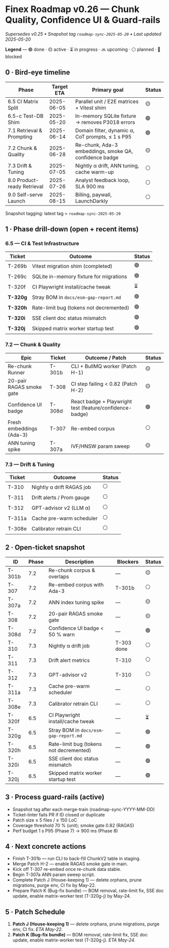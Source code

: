 # Finex Roadmap v0.26 — Chunk Quality, Confidence UI & Guard-rails

*Supersedes v0.25 • Snapshot tag `roadmap-sync-2025-05-20` • Last updated 2025-05-20*

**Legend** — 🟢 done · 🟡 active · ⏳ in progress · 🔜 upcoming · ⚪ planned · 🔴 blocked

## 0 · Bird-eye timeline

| Phase | Target ETA | Primary goal | Status |
|-------|------------|--------------|--------|
| 6.5 CI Matrix Split | 2025-06-05 | Parallel unit / E2E matrices + Vitest shim | 🟡 |
| 6.5-c Test-DB Shim | 2025-05-20 | In-memory SQLite fixture → removes P3018 errors | 🟢 |
| 7.1 Retrieval & Prompting | 2025-06-14 | Domain filter, dynamic α, CoT prompts, ≤ 1 s P95 | 🟢 |
| 7.2 Chunk & Quality | 2025-06-28 | Re-chunk, Ada-3 embeddings, smoke QA, confidence badge | 🟡 |
| 7.3 Drift & Tuning | 2025-07-05 | Nightly α drift, ANN tuning, cache warm-up | ⚪ |
| 8.0 Product-ready Retrieval | 2025-07-26 | Analyst feedback loop, SLA 900 ms | ⚪ |
| 9.0 Self-serve Launch | 2025-08-15 | Billing, paywall, LaunchDarkly | ⚪ |

Snapshot tagging: latest tag = `roadmap-sync-2025-05-20`

## 1 · Phase drill-down (open + recent items)

### 6.5 — CI & Test Infrastructure

| Ticket | Outcome | Status |
|--------|---------|--------|
| T-269b | Vitest migration shim (completed) | 🟢 |
| T-269c | SQLite in-memory fixture for migrations | 🟢 |
| T-320f | CI Playwright install/cache tweak | ⏳ |
| **T-320g** | Stray BOM in `docs/esm-gap-report.md` | 🟢 |
| **T-320h** | Rate-limit bug (tokens not decremented) | 🟢 |
| **T-320i** | SSE client doc status mismatch | 🟢 |
| **T-320j** | Skipped matrix worker startup test | 🟢 |

### 7.2 — Chunk & Quality

| Epic | Ticket | Outcome / Patch | Status |
|------|--------|-----------------|--------|
| Re-chunk Runner | T-301b | CLI + BullMQ worker (Patch H-1) | 🟡 |
| 20-pair RAGAS smoke gate | T-308 | CI step failing < 0.82 (Patch H-2) | 🟡 |
| Confidence UI badge | T-308d | React badge + Playwright test (feature/confidence-badge) | 🟢 |
| Fresh embeddings (Ada-3) | T-307 | Re-embed corpus | ⚪ |
| ANN tuning spike | T-307a | IVF/HNSW param sweep | 🟡 |

### 7.3 — Drift & Tuning

| Ticket | Outcome | Status |
|--------|---------|--------|
| T-310 | Nightly α drift RAGAS job | ⚪ |
| T-311 | Drift alerts / Prom gauge | ⚪ |
| T-312 | GPT-advisor v2 (LLM α) | ⚪ |
| T-311a | Cache pre-warm scheduler | ⚪ |
| T-308e | Calibrator retrain CLI | ⚪ |

## 2 · Open-ticket snapshot

| ID | Phase | Description | Blockers | Status |
|----|-------|-------------|----------|--------|
| T-301b | 7.2 | Re-chunk corpus & overlaps | — | 🟡 |
| T-307 | 7.2 | Re-embed corpus with Ada-3 | T-301b | ⚪ |
| T-307a | 7.2 | ANN index tuning spike | — | 🟡 |
| T-308 | 7.2 | 20-pair RAGAS smoke gate | — | 🟡 |
| T-308d | 7.2 | Confidence UI badge < 50 % warn | — | 🟢 |
| T-310 | 7.3 | Nightly α drift job | T-303 done | ⚪ |
| T-311 | 7.3 | Drift alert metrics | T-310 | ⚪ |
| T-312 | 7.3 | GPT-advisor v2 | T-310 | ⚪ |
| T-311a | 7.3 | Cache pre-warm scheduler | — | ⚪ |
| T-308e | 7.3 | Calibrator retrain CLI | — | ⚪ |
| T-320f | 6.5 | CI Playwright install/cache tweak | — | ⏳ |
| T-320g | 6.5 | Stray BOM in `docs/esm-gap-report.md` | — | 🟢 |
| T-320h | 6.5 | Rate-limit bug (tokens not decremented) | — | 🟢 |
| T-320i | 6.5 | SSE client doc status mismatch | — | 🟢 |
| T-320j | 6.5 | Skipped matrix worker startup test | — | 🟢 |

## 3 · Process guard-rails (active)

- Snapshot tag after each merge-train (roadmap-sync-YYYY-MM-DD)
- Ticket-linter fails PR if ID closed or duplicate
- Patch size ≤ 5 files / ≤ 150 LoC
- Coverage threshold 70 % (unit); smoke gate 0.82 (RAGAS)
- Perf budget 1 s P95 (Phase 7) → 900 ms (Phase 8)

## 4 · Next concrete actions

- Finish T-301b — run CLI to back-fill ChunkV2 table in staging.
- Merge Patch H-2 — enable RAGAS smoke gate in main.
- Kick off T-307 re-embed once re-chunk data stable.
- Begin T-307a ANN param sweep script.
- Complete Patch J (House-keeping 1) — delete orphans, prune migrations, purge env, CI fix by May-22.
- Prepare Patch K (Bug-fix bundle) — BOM removal, rate-limit fix, SSE doc update, enable matrix-worker test (T-320g-j) by May-24.

## 5 · Patch Schedule

1. **Patch J (House-keeping 1)** — delete orphans, prune migrations, purge env, CI fix. *ETA May-22.*
2. **Patch K (Bug-fix bundle)** — BOM removal, rate-limit fix, SSE doc update, enable matrix-worker test (T-320g-j). *ETA May-24.*
